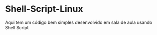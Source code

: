 # Shell-Script-Linux

Aqui tem um código bem simples desenvolvido em sala de aula usando Shell Script
